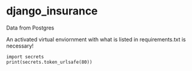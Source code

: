 # django_insurance
 Data from Postgres

An activated virtual enviornment with what is listed in requirements.txt is necessary! 

```
import secrets
print(secrets.token_urlsafe(80))
```
